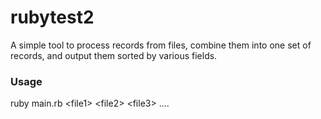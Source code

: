 rubytest2
=========

A simple tool to process records from files, combine them into one set of records, and output them sorted by various fields.

### Usage ###

ruby main.rb \<file1\> \<file2\> \<file3\> ....
